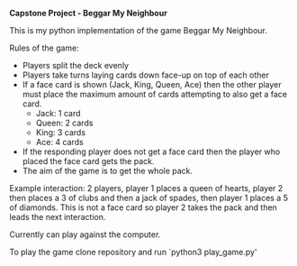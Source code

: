 **Capstone Project - Beggar My Neighbour**

This is my python implementation of the game Beggar My Neighbour.

Rules of the game:
+ Players split the deck evenly
+ Players take turns laying cards down face-up on top of each other
+ If a face card is shown (Jack, King, Queen, Ace) then the other player must place the maximum amount of cards attempting to also get a face card.
    - Jack: 1 card
    - Queen: 2 cards
    - King: 3 cards
    - Ace: 4 cards
+ If the responding player does not get a face card then the player who placed the face card gets the pack.
+ The aim of the game is to get the whole pack.

Example interaction: 2 players, player 1 places a queen of hearts, player 2 then places a 3 of clubs and then a jack of spades, then player 1 places a 5 of diamonds. This is not a face card so player 2 takes the pack and then leads the next interaction.

Currently can play against the computer.

To play the game clone repository and run `python3 play_game.py'

